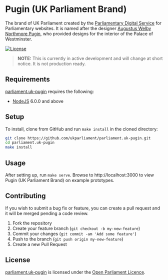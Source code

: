 # Pugin (UK Parliament Brand)
The brand of UK Parliament created by the [Parliamentary Digital Service][pds] for Parliamentary websites. It is named after the designer [Augustus Welby Northmore Pugin][augustus-pugin], who provided designs for the interior of the Palace of Westminster.

[![License][shield-license]][info-license]

> **NOTE:** This is currently in active development and will change at short notice. It is not production ready.

## Requirements
[parliament.uk-pugin][parliament.uk-pugin] requires the following:

* [NodeJS][nodejs] 6.0.0 and above

## Setup
To install, clone from GitHub and run `make install` in the cloned directory:

```bash
git clone https://github.com/ukparliament/parliament.uk-pugin.git
cd parliament.uk-pugin
make install
```

## Usage
After setting up, run `make serve`. Browse to http://localhost:3000 to view Pugin (UK Parliament Brand) on example prototypes.

## Contributing
If you wish to submit a bug fix or feature, you can create a pull request and it will be merged pending a code review.

1. Fork the repository
1. Create your feature branch (`git checkout -b my-new-feature`)
1. Commit your changes (`git commit -am 'Add some feature'`)
1. Push to the branch (`git push origin my-new-feature`)
1. Create a new Pull Request

## License
[parliament.uk-pugin][parliament.uk-pugin] is licensed under the [Open Parliament Licence][info-license].

[nodejs]:          		  http://nodejs.org
[pug-cli]:         		  https://github.com/pugjs/pug-cli

[parliament.uk-pugin]:  https://github.com/ukparliament/parliament.uk-pugin
[pds]:             		  https://www.parliament.uk/mps-lords-and-offices/offices/bicameral/parliamentary-digital-service/
[augustus-pugin]:       https://en.wikipedia.org/wiki/Augustus_Pugin

[info-license]:    	  	http://www.parliament.uk/site-information/copyright/open-parliament-licence/
[shield-license]:  		  https://img.shields.io/badge/license-Open%20Parliament%20Licence-blue.svg
